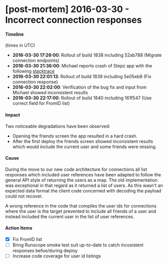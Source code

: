 # [post-mortem] 2016-03-30 - Incorrect connection responses

#### Timeline
(times in UTC)

- **2016-03-30 17:26:00**: Rollout of build 1838 including 52ab788 (Migrate connection endpoints)
- **2016-03-30 21:36:00**: Michael reports crash of Stepz app with the following [stacktrace](https://gist.github.com/xla/a4df0daa03568d8f1c2e7bccb0ec7252)
- **2016-03-30 22:01:13**: Rollout of build 1839 including 5e05eb8 (Fix connection response)
- **2016-03-30 22:02:00**: Verification of the bug fix and input from Michael showed inconsistent results
- **2016-03-30 22:17:00**: Rollout of build 1840 including 161f547 (Use correct field for FromID list)

#### Impact

Two noticeable degradations have been observed:

* Opening the friends screen the app resulted in a hard crash.
* After the first deploy the friends screen showed inconsistent results which would include the current user and some friends were missing.

#### Cause

During the move to our new code architecture for connections all list responses which included user references have been adapted to follow the general API style of returning the users as a map. The old implementation was exceptional in that regard as it returned a list of users. As this wasn't an expected data format the client code concerned with decoding the payload could not recover.

A wrong reference in the code that compiles the user ids for connections where the user is the target prevented to include all friends of a user and instead included the current user in the list of user references.

#### Action Items

- [x] Fix FromID list
- [ ] Bring Runscope smoke test suit up-to-date to catch incosistent responses befoe/during deploy
- [ ] Increase code coverage for user id listings